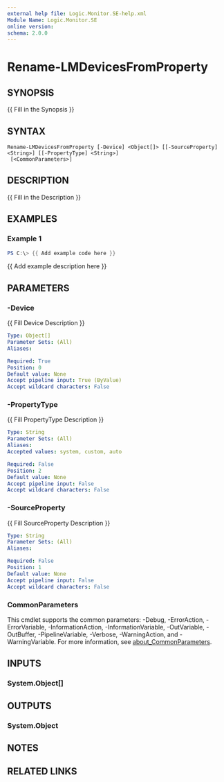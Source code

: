 ```yaml
---
external help file: Logic.Monitor.SE-help.xml
Module Name: Logic.Monitor.SE
online version:
schema: 2.0.0
---
```


# Rename-LMDevicesFromProperty

## SYNOPSIS
{{ Fill in the Synopsis }}

## SYNTAX

```
Rename-LMDevicesFromProperty [-Device] <Object[]> [[-SourceProperty] <String>] [[-PropertyType] <String>]
 [<CommonParameters>]
```

## DESCRIPTION
{{ Fill in the Description }}

## EXAMPLES

### Example 1
```powershell
PS C:\> {{ Add example code here }}
```

{{ Add example description here }}

## PARAMETERS

### -Device
{{ Fill Device Description }}

```yaml
Type: Object[]
Parameter Sets: (All)
Aliases:

Required: True
Position: 0
Default value: None
Accept pipeline input: True (ByValue)
Accept wildcard characters: False
```

### -PropertyType
{{ Fill PropertyType Description }}

```yaml
Type: String
Parameter Sets: (All)
Aliases:
Accepted values: system, custom, auto

Required: False
Position: 2
Default value: None
Accept pipeline input: False
Accept wildcard characters: False
```

### -SourceProperty
{{ Fill SourceProperty Description }}

```yaml
Type: String
Parameter Sets: (All)
Aliases:

Required: False
Position: 1
Default value: None
Accept pipeline input: False
Accept wildcard characters: False
```

### CommonParameters
This cmdlet supports the common parameters: -Debug, -ErrorAction, -ErrorVariable, -InformationAction, -InformationVariable, -OutVariable, -OutBuffer, -PipelineVariable, -Verbose, -WarningAction, and -WarningVariable. For more information, see [about_CommonParameters](http://go.microsoft.com/fwlink/?LinkID=113216).

## INPUTS

### System.Object[]
## OUTPUTS

### System.Object
## NOTES

## RELATED LINKS
